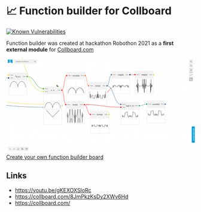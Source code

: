 # 📈 Function builder for Collboard

<!--Badges-->
<!--⚠️WARNING: This section was generated by https://github.com/hejny/batch-project-editor/blob/main/src/workflows/800-badges/badges.ts so every manual change will be overwritten.-->


[![Known Vulnerabilities](https://snyk.io/test/github/collboard/function-builder/badge.svg)](https://snyk.io/test/github/collboard/function-builder)
<!--[![License of 📈 Function builder for Collboard](https://img.shields.io/github/license/collboard/function-builder.svg?style=flat)](https://github.com/collboard/function-builder/blob/main/LICENSE)-->
<!--[![lint](https://github.com/collboard/function-builder/actions/workflows/lint.yml/badge.svg)](https://github.com/collboard/function-builder/actions/workflows/lint.yml)-->
<!--[![test](https://github.com/collboard/function-builder/actions/workflows/test.yml/badge.svg)](https://github.com/collboard/function-builder/actions/workflows/test.yml)-->
<!--[![Issues](https://img.shields.io/github/issues/collboard/function-builder.svg?style=flat)](https://github.com/collboard/function-builder/issues)-->

<!--/Badges-->

Function builder was created at hackathon Robothon 2021 as a **first external module** for [Collboard.com](https://www.npmjs.com/package/@collboard/modules-sdk/)

[![Module showcase](./assets/screenshots/function-builder.png) Create your own function builder board](https://collboard.com/new?redirect=1&modulesOn=@collboard/function-builder-tool)

## Links

-   https://youtu.be/gKEXOXSIoRc
-   https://collboard.com/8JmPkzKsDy2XWv6Hd
-   https://collboard.com/






